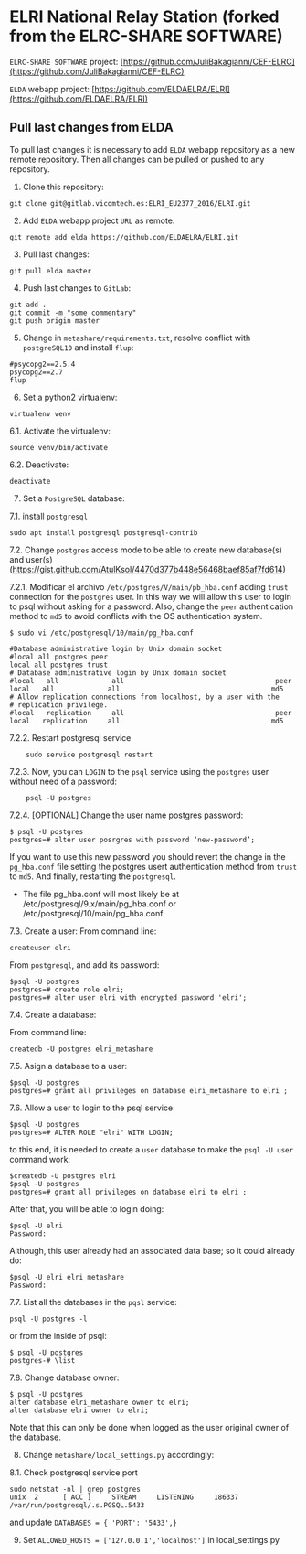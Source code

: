 # ELRI National Relay Station (forked from the ELRC-SHARE SOFTWARE)

`ELRC-SHARE SOFTWARE` project: [https://github.com/JuliBakagianni/CEF-ELRC](https://github.com/JuliBakagianni/CEF-ELRC)

`ELDA` webapp project: [https://github.com/ELDAELRA/ELRI](https://github.com/ELDAELRA/ELRI)


## Pull last changes from ELDA

To pull last changes it is necessary to add `ELDA` webapp repository as a new remote repository. Then all changes can be pulled or pushed to any repository.

1. Clone this repository:
```
git clone git@gitlab.vicomtech.es:ELRI_EU2377_2016/ELRI.git
```

2. Add `ELDA` webapp project `URL` as remote:
```
git remote add elda https://github.com/ELDAELRA/ELRI.git
```

3. Pull last changes:
```
git pull elda master
```

4. Push last changes to `GitLab`:
```
git add .
git commit -m "some commentary"
git push origin master
```

5. Change in `metashare/requirements.txt`, resolve conflict with `postgreSQL10` and install `flup`:
```
#psycopg2==2.5.4
psycopg2==2.7
flup
```
6. Set a python2 virtualenv:
```
virtualenv venv
```
6.1. Activate the virtualenv:
```
source venv/bin/activate
```
6.2. Deactivate:
```
deactivate
```

7. Set a  `PostgreSQL` database:

7.1.  install `postgresql`
```
sudo apt install postgresql postgresql-contrib
```

7.2. Change `postgres` access mode to be able to create new database(s) and user(s) (https://gist.github.com/AtulKsol/4470d377b448e56468baef85af7fd614)

7.2.1. Modificar el archivo `/etc/postgres/V/main/pb_hba.conf` adding `trust` connection for the `postgres` user. In this way we will allow this user to login to psql without asking for a password. Also, change the `peer` authentication method to `md5` to avoid conflicts with the OS authentication system.

```
$ sudo vi /etc/postgresql/10/main/pg_hba.conf

#Database administrative login by Unix domain socket
#local all postgres peer
local all postgres trust
# Database administrative login by Unix domain socket
#local   all             all                                     peer
local   all             all                                     md5
# Allow replication connections from localhost, by a user with the
# replication privilege.
#local   replication     all                                     peer
local   replication     all                                     md5
```
7.2.2.  Restart postgresql service
```
    sudo service postgresql restart
```
7.2.3. Now, you can `LOGIN` to the `psql` service using the `postgres` user without need of a password:
```
    psql -U postgres
```
7.2.4. [OPTIONAL] Change the user name postgres password:
```
$ psql -U postgres
postgres=# alter user posrgres with password ‘new-password’;
```
If you want to use this new password you should revert the change in the `pg_hba.conf` file setting the postgres usert authentication method from `trust` to `md5`. And finally, restarting the `postgresql`.

* The file pg_hba.conf will most likely be at /etc/postgresql/9.x/main/pg_hba.conf
or
/etc/postgresql/10/main/pg_hba.conf


7.3.  Create a user:
From command line:
```
createuser elri
```
From `postgresql`, and add its password:
```
$psql -U postgres
postgres=# create role elri;
postgres=# alter user elri with encrypted password 'elri';
```

7.4. Create a database:

From command line:
```
createdb -U postgres elri_metashare
```

7.5. Asign a database to a user:
```
$psql -U postgres
postgres=# grant all privileges on database elri_metashare to elri ;
```

7.6. Allow a user to login to the psql service:
```
$psql -U postgres
postgres=# ALTER ROLE "elri" WITH LOGIN;
```
to this end, it is needed to create a `user` database to make the `psql -U user` command work:
```
$createdb -U postgres elri
$psql -U postgres
postgres=# grant all privileges on database elri to elri ;
```
After that, you will be able to login doing:
```
$psql -U elri
Password:
```
Although, this user already had an associated data base; so it could already do:
```
$psql -U elri elri_metashare
Password:
```
7.7. List all the databases in the `pqsl` service:
```
psql -U postgres -l
```
or from the inside of psql:
```
$ psql -U postgres
postgres-# \list
```

7.8. Change database owner:
```
$ psql -U postgres
alter database elri_metashare owner to elri;
alter database elri owner to elri;
```
Note that this can only be done when logged as the user original owner of the database.

8. Change `metashare/local_settings.py` accordingly:

8.1. Check postgresql service port
```
sudo netstat -nl | grep postgres
unix  2      [ ACC ]     STREAM     LISTENING     186337   /var/run/postgresql/.s.PGSQL.5433
```
and update `DATABASES = { 'PORT': '5433',}`

9. Set `ALLOWED_HOSTS = ['127.0.0.1','localhost']` in local_settings.py
